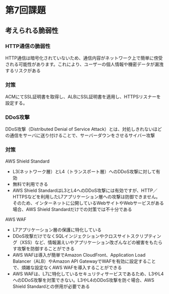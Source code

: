 # 第7回課題
## 考えられる脆弱性

### HTTP通信の脆弱性
HTTP通信は暗号化されていないため、通信内容がネットワーク上で簡単に傍受される可能性があります。これにより、ユーザーの個人情報や機密データが漏洩するリスクがある

### 対策
ACMにてSSL証明書を取得し、ALBにSSL証明書を適用し、HTTPSリスナーを設定する。

### DDoS攻撃
DDoS攻撃（Distributed Denial of Service Attack）とは、対処しきれないほどの通信をサーバに送り付けることで、サーバーダウンをさせるサイバー攻撃

### 対策
AWS Shield Standard
- L3(ネットワーク層）とL4（トランスポート層）へのDDoS攻撃に対して有効
- 無料で利用できる
- AWS Shield StandardはL3とL4へのDDoS攻撃には有効ですが、HTTP／HTTPSなどを利用したL7アプリケーション層への攻撃は防御できません。そのため、インターネットに公開しているWebサイトやWebサービスがある場合、AWS Shield Standardだけでの対策では不十分である

AWS WAF
- L7アプリケーション層の保護に特化している
- DDoS攻撃だけでなくSQLインジェクションやクロスサイトスクリプティング（XSS）など、情報漏えいやアプリケーション改ざんなどの被害をもたらす攻撃を防御することができる
- AWS WAFは導入が簡単でAmazon CloudFront、Application Load Balancer（ALB）やAmazon API GatewayでWAFを有効に設定することで、煩雑な設定なくAWS WAFを導入することができる
- AWS WAFは、L7に特化しているセキュリティサービスであるため、L3やL4へのDDoS攻撃を対策できない。L3やL4のDDoS攻撃を防ぐ場合、AWS Shield Standardとの併用が必要である



